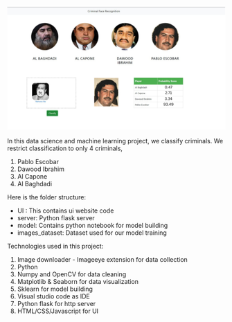![](ui_snapshot.png)

In this data science and machine learning project, we classify criminals. We restrict classification to only 4 criminals,
1) Pablo Escobar
2) Dawood Ibrahim
3) Al Capone
4) Al Baghdadi

Here is the folder structure:
* UI : This contains ui website code 
* server: Python flask server
* model: Contains python notebook for model building
* images_dataset: Dataset used for our model training

Technologies used in this project:
1. Image downloader - Imageeye extension for data collection
2. Python
3. Numpy and OpenCV for data cleaning
4. Matplotlib & Seaborn for data visualization
5. Sklearn for model building
6. Visual studio code as IDE
7. Python flask for http server
8. HTML/CSS/Javascript for UI
